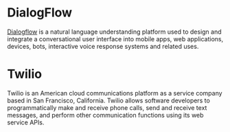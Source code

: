 # DialogFlow
<a href="https://dialogflow.cloud.google.com/#/login">Dialogflow</a> is a natural language understanding platform used to design and integrate a conversational user interface into mobile apps, web applications, devices, bots, interactive voice response systems and related uses.

# Twilio
Twilio is an American cloud communications platform as a service company based in San Francisco, California. Twilio allows software developers to programmatically make and receive phone calls, send and receive text messages, and perform other communication functions using its web service APIs.
